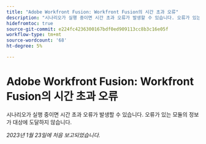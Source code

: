 ```yaml
---
title: "Adobe Workfront Fusion: Workfront Fusion의 시간 초과 오류"
description: "시나리오가 실행 중이면 시간 초과 오류가 발생할 수 있습니다. 오류가 있는 모듈의 정보가 대상에 도달하지 않습니다."
hidefromtoc: true
source-git-commit: e224fc4236300167bdf0ed909113cc8b3c16e05f
workflow-type: tm+mt
source-wordcount: '68'
ht-degree: 5%

---
```



# Adobe Workfront Fusion: Workfront Fusion의 시간 초과 오류

시나리오가 실행 중이면 시간 초과 오류가 발생할 수 있습니다. 오류가 있는 모듈의 정보가 대상에 도달하지 않습니다.

_2023년 1월 23일에 처음 보고되었습니다._

